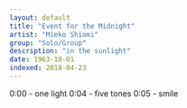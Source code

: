 ```yaml
---
layout: default
title: "Event for the Midnight"
artist: "Mieko Shiomi"
group: "Solo/Group"
description: "in the sunlight"
date: 1963-10-01
indexed: 2018-04-23
---
```

0:00 - one light
0:04 - five tones
0:05 - smile
